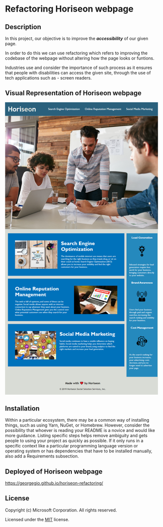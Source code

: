 # Refactoring Horiseon webpage 


## Description

In this project, our objective is to improve the ***accessibility*** of our given page.

In order to do this we can use refactoring which refers to improving the codebase of the webpage without altering how the page looks or funtions. 

Industries use and consider the importance of such process as it ensures that people with disabilities can access the given site, through the use of tech applications such as - screen readers.



## Visual Representation of Horiseon webpage
![Current Page of Horiseon](./assets/images/georgegio.github.io_horiseon-refactoring_.png)

## Installation
Within a particular ecosystem, there may be a common way of installing things, such as using Yarn, NuGet, or Homebrew. However, consider the possibility that whoever is reading your README is a novice and would like more guidance. Listing specific steps helps remove ambiguity and gets people to using your project as quickly as possible. If it only runs in a specific context like a particular programming language version or operating system or has dependencies that have to be installed manually, also add a Requirements subsection.

## Deployed of Horiseon webpage
https://georgegio.github.io/horiseon-refactoring/  


## License
Copyright (c) Microsoft Corporation. All rights reserved.

Licensed under the [MIT](./LICENSE) license.


